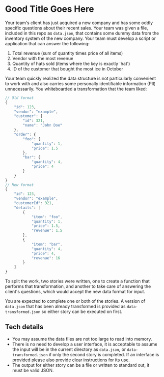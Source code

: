 # Good Title Goes Here

Your team's client has just acquired a new company and has some oddly specific questions about their recent sales. Your team was given a file, included in this repo as `data.json`, that contains some dummy data from the inventory system of the new company. Your team must develop a script or application that can answer the following:

1. Total revenue (sum of quantity times price of all items)
1. Vendor with the most revenue
1. Quantity of hats sold (items where the key is exactly 'hat')
1. ID of the customer that bought the most ice in October

Your team quickly realized the data structure is not particularly convenient to work with and also carries some personally identifiable information  (PII) unnecessarily. You whiteboarded a transformation that the team liked:
```js
// Old format
{
    "id": 123,
    "vendor": "example",
    "customer": {
        "id": 321,
        "name": "John Doe"
    },
    "order": {
        "foo": {
            "quantity": 1,
            "price": 1.5
        },
        "bar": {
            "quantity": 4,
            "price": 4
        }
    }
}
// New format
{
    "id": 123,
    "vendor": "example",
    "customerId": 321,
    "details": [
        {
            "item": "foo",
            "quantity": 1,
            "price": 1.5,
            "revenue": 1.5
        },
        {
            "item": "bar",
            "quantity": 4,
            "price": 4,
            "revenue": 16
        }
    ]
}
```
To split the work, two stories were written, one to create a function that performs that transformation, and another to take care of answering the client's questions, which would accept the new data format for input.

You are expected to complete one or both of the stories. A version of `data.json` that has been already transformed is provided as `data-transformed.json` so either story can be executed on first.

## Tech details
- You may assume the data files are not too large to read into memory.
- There is no need to develop a user interface, it is acceptable to assume the input will be in the current directory as `data.json`, or `data-transformed.json` if only the second story is completed. If an interface is provided please also provide clear instructions for its use.
- The output for either story can be a file or written to standard out, it must be valid JSON.
